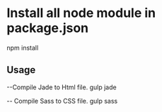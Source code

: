 # Install all node module in package.json

npm install

## Usage
--Compile Jade to Html file.
gulp jade

-- Compile Sass to CSS file.
gulp sass
